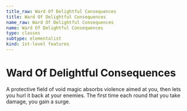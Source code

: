 ```yaml
---
title_raw: Ward Of Delightful Consequences
title: Ward Of Delightful Consequences
name_raw: Ward Of Delightful Consequences
name: Ward Of Delightful Consequences
type: classes
subtype: elementalist
kind: 1st-level features
---
```


# Ward Of Delightful Consequences

A protective field of void magic absorbs violence aimed at you, then lets you hurl it back at your enemies. The first time each round that you take damage, you gain a surge.
